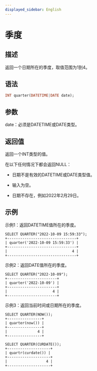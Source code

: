 ```yaml
---
displayed_sidebar: English
---
```


# 季度

## 描述

返回一个日期所在的季度，取值范围为1到4。

## 语法

```Haskell
INT quarter(DATETIME|DATE date);
```

## 参数

date：必须是DATETIME或DATE类型。

## 返回值

返回一个INT类型的值。

在以下任何情况下都会返回NULL：

- 日期不是有效的DATETIME或DATE类型值。

- 输入为空。

- 日期不存在，例如2022年2月29日。

## 示例

示例1：返回DATETIME值所在的季度。

```Plain
SELECT QUARTER("2022-10-09 15:59:33");
+--------------------------------+
| quarter('2022-10-09 15:59:33') |
+--------------------------------+
|                              4 |
+--------------------------------+
```

示例2：返回DATE值所在的季度。

```Plain
SELECT QUARTER("2022-10-09");
+-----------------------+
| quarter('2022-10-09') |
+-----------------------+
|                     4 |
+-----------------------+
```

示例3：返回当前时间或日期所在的季度。

```Plain
SELECT QUARTER(NOW());
+----------------+
| quarter(now()) |
+----------------+
|              4 |
+----------------+

SELECT QUARTER(CURDATE());
+--------------------+
| quartr(curdate()) |
+--------------------+
|                  4 |
+--------------------+
```
